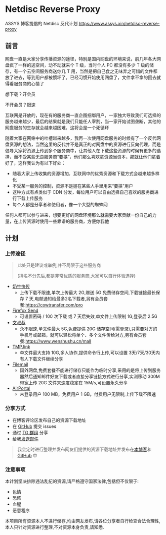 # Netdisc Reverse Proxy
ASSYS 博客提倡的 Netdisc 反代计划
https://www.assys.xin/netdisc-reverse-proxy
<!-- wp:heading -->
<h2>前言</h2>
<!-- /wp:heading -->

<!-- wp:paragraph -->
<p>网盘一直是大家分享传播资源的途径，特别是国内网盘的环境来说，前几年各大网盘疯了一样的送空间，动不动就来个 T 级，当时个人 PC 都没有多少 T 级的储存，有一个云空间服务商送你几 T 用，当然是把自己食之无味弃之可惜的文件都放了进去，等到用户都被惯坏了，已经习惯开始使用网盘了，文件拿不拿的回去就得看服务商的心情了</p>
<!-- /wp:paragraph -->

<!-- wp:paragraph -->
<p>想下载？开会员</p>
<!-- /wp:paragraph -->

<!-- wp:paragraph -->
<p>不开会员？限速</p>
<!-- /wp:paragraph -->

<!-- wp:paragraph -->
<p>互联网是开放的，现在有的服务商一直企图捆绑用户，一家独大导致我们可选择的服务越来越少，最后的结果就是我们只能任人宰割，当一家开始试图垄断，其他的网盘服务的生存就会越来越困难，这将会是一个死循环</p>
<!-- /wp:paragraph -->

<!-- wp:paragraph -->
<p>随着大家在网络中的吐槽越来越多，我再一次使用网盘服务的时候有了一个反代网盘资源的想法，当然这里的反代并不是真正的对网盘中的资源进行反向代理，而是倡导大家将资源上传到多个服务商中，让其他人在下载这些资源的时候有更多的选择，而不受某些无良服务商“要挟”，他们那么喜欢拿资源当资本，那就让他们拿着好了，这样我认为有以下好处：</p>
<!-- /wp:paragraph -->

<!-- wp:list -->
<ul><li>随着大家上传收集的资源增加，互联网中的优秀资源和下载方式会越来越多样化</li><li>不受某一服务的控制，资源不是握在某些人手里用来“要挟”用户</li><li>这种方式有点类似于 CDN 分发，每位用户可以自由选择自己喜欢的服务商进行下载上传服务</li><li>每个人都是分享者和使用者，像一个大型的蜘蛛网</li></ul>
<!-- /wp:list -->

<!-- wp:paragraph -->
<p>任何人都可以参与进来，想要更好的网盘环境那么就需要大家贡献一份自己的力量，在上传资源时使用一些靠谱的服务商，方便你我他</p>
<!-- /wp:paragraph -->

<!-- wp:heading -->
<h2>计划</h2>
<!-- /wp:heading -->

<!-- wp:heading {"level":3} -->
<h3>上传途径</h3>
<!-- /wp:heading -->

<!-- wp:quote -->
<blockquote class="wp-block-quote"><p>此处只是建议或举例,并不局限于这些服务商</p><p>(排名不分先后,都是非常优质的服务商,大家可以自行体验选择)</p></blockquote>
<!-- /wp:quote -->

<!-- wp:list -->
<ul><li><a rel="noreferrer noopener" href="https://cowtransfer.com/" target="_blank">奶牛快传</a><ul><li>上传下载不限速,单次上传最大 2G,赠送 5G 免费储存空间,下载链接最长保存 7 天,电邮通知给最多2名下载者,另有会员套餐:<a href="https://cowtransfer.com/pro">https://cowtransfer.com/pro</a></li></ul></li><li><a rel="noreferrer noopener" href="https://send.firefox.com/" target="_blank">Firefox Send</a><ul><li>可设置密码 / 100 次下载 或 7 天后失效,单文件上传限制 1G,登录后 2.5G</li></ul></li><li><a rel="noreferrer noopener" href="https://www.wenshushu.cn/" target="_blank">文叔叔</a><ul><li>永不限速,单文件最大 5G,免费提供 20G 储存空间(需登录),只需要对方的手机号或邮箱，就可以轻松将单个、多个文件传给对方,另有会员套餐:<a href="https://www.wenshushu.cn/mall">https://www.wenshushu.cn/mall</a></li></ul></li><li><a rel="noreferrer noopener" href="https://app.tmp.link/" target="_blank">TMP.link</a><ul><li>单文件最大支持 10G,多人协作,提供命令行上传,可以设置 3天/7天/30天内有人下载文件继续分享</li></ul></li><li><a rel="noreferrer noopener" href="https://www.filemail.com/" target="_blank">Filemail</a><ul><li>国外网盘,免费套餐不能进行储存只能作为临时分享,采用的是将上传到服务器然后通知邮件好友下载或者直接分享链接方式进行分享,实测移动 300M 带宽上传 20G 文件夹速度稳定在 15M/s,可设置永久分享</li></ul></li><li><a rel="noreferrer noopener" href="https://airportal.cn/" target="_blank">AirPortal</a><ul><li>未登录用户 100 MB，免费用户 1 GB，付费用户无限制,上传下载不限速</li></ul></li></ul>
<!-- /wp:list -->

<!-- wp:heading {"level":3} -->
<h3>分享方式</h3>
<!-- /wp:heading -->

<!-- wp:list -->
<ul><li>在博客评论区发布自己的资源下载地址</li><li>在 <a rel="noreferrer noopener" href="https://github.com/Sys-DQ/Netdisc-Reverse-proxy/issues" target="_blank">GitHub</a> 提交 issues</li><li>通过 <a rel="noreferrer noopener" href="https://t.me/ASSys" target="_blank">TG 群组</a> 分享</li><li>给我<a rel="noreferrer noopener" href="mailto:yjjs.wang@gmail.com" target="_blank">发送邮件</a></li></ul>
<!-- /wp:list -->

<!-- wp:quote -->
<blockquote class="wp-block-quote"><p>我会定时进行整理并发布网友们提供的资源下载地址并发布在<a rel="noreferrer noopener" href="https://www.assys.xin" target="_blank">本博客</a>和 <a rel="noreferrer noopener" href="https://github.com/Sys-DQ/Netdisc-Reverse-proxy" target="_blank">GitHub</a> 中</p></blockquote>
<!-- /wp:quote -->

<!-- wp:heading {"level":3} -->
<h3>注意事项</h3>
<!-- /wp:heading -->

<!-- wp:paragraph -->
<p>本计划坚决排除违法乱纪的资源,请严格遵守国家法律,包括但不仅限于:</p>
<!-- /wp:paragraph -->

<!-- wp:list -->
<ul><li>色情</li><li>恐怖</li><li>血腥</li><li>恶意程序</li></ul>
<!-- /wp:list -->

<!-- wp:paragraph -->
<p>本项目所有资源本人不进行储存,均由网友发布,请各位分享者自行检查合法合理性,本人只针对资源进行整理,不对资源本身负责,请知悉.</p>
<!-- /wp:paragraph -->
